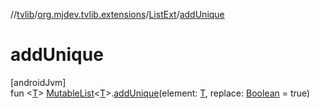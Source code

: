 //[tvlib](../../../index.md)/[org.mjdev.tvlib.extensions](../index.md)/[ListExt](index.md)/[addUnique](add-unique.md)

# addUnique

[androidJvm]\
fun &lt;[T](add-unique.md)&gt; [MutableList](https://kotlinlang.org/api/latest/jvm/stdlib/kotlin.collections/-mutable-list/index.html)&lt;[T](add-unique.md)&gt;.[addUnique](add-unique.md)(element: [T](add-unique.md), replace: [Boolean](https://kotlinlang.org/api/latest/jvm/stdlib/kotlin/-boolean/index.html) = true)

